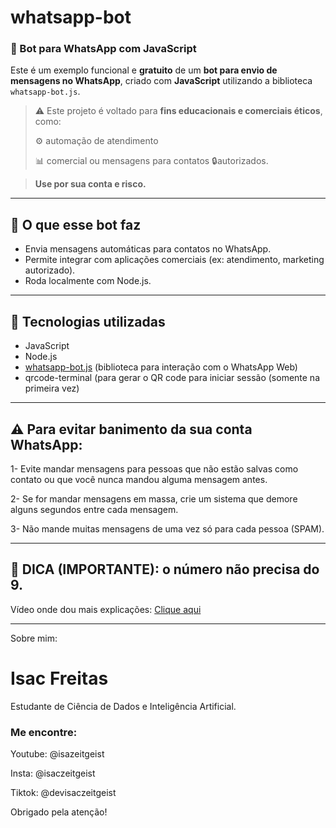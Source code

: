# whatsapp-bot
### 🤖 Bot para WhatsApp com JavaScript

Este é um exemplo funcional e **gratuito** de um **bot para envio de mensagens no WhatsApp**, criado com **JavaScript** utilizando a biblioteca `whatsapp-bot.js`.

> ⚠️ Este projeto é voltado para **fins educacionais e comerciais éticos**, como:
>
>
>
>
> ⚙️ automação de atendimento
>
>
>
>
> 📊 comercial ou mensagens para contatos 🔒autorizados.






> **Use por sua conta e risco.**
> 
---

## 🚀 O que esse bot faz

- Envia mensagens automáticas para contatos no WhatsApp.
- Permite integrar com aplicações comerciais (ex: atendimento, marketing autorizado).
- Roda localmente com Node.js.

---

## 🧠 Tecnologias utilizadas

- JavaScript
- Node.js
- [whatsapp-bot.js](https://www.npmjs.com/package/whatsappbot.js) (biblioteca para interação com o WhatsApp Web)
- qrcode-terminal (para gerar o QR code para iniciar sessão (somente na primeira vez)

---

## ⚠️ Para evitar banimento da sua conta WhatsApp:



1- Evite mandar mensagens para pessoas que não estão salvas como contato ou que você nunca mandou alguma mensagem antes.



2- Se for mandar mensagens em massa, crie um sistema que demore alguns segundos entre cada mensagem.



3- Não mande muitas mensagens de uma vez só para cada pessoa (SPAM).



---

## 👀 DICA (IMPORTANTE): o número não precisa do 9.

Vídeo onde dou mais explicações:  [Clique aqui](https://youtu.be/vsmnOTSONUg?si=4FsLZ0xE60skf8Rw)

--------------------------
Sobre mim:




# Isac Freitas






Estudante de Ciência de Dados e Inteligência Artificial.






### Me encontre:






Youtube: @isazeitgeist





Insta: @isaczeitgeist





Tiktok: @devisaczeitgeist





Obrigado pela atenção!
